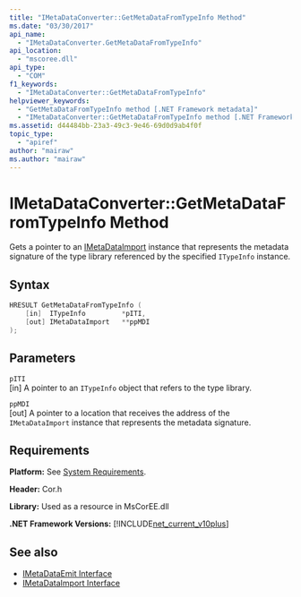 ```yaml
---
title: "IMetaDataConverter::GetMetaDataFromTypeInfo Method"
ms.date: "03/30/2017"
api_name: 
  - "IMetaDataConverter.GetMetaDataFromTypeInfo"
api_location: 
  - "mscoree.dll"
api_type: 
  - "COM"
f1_keywords: 
  - "IMetaDataConverter::GetMetaDataFromTypeInfo"
helpviewer_keywords: 
  - "GetMetaDataFromTypeInfo method [.NET Framework metadata]"
  - "IMetaDataConverter::GetMetaDataFromTypeInfo method [.NET Framework metadata]"
ms.assetid: d44484bb-23a3-49c3-9e46-69d0d9ab4f0f
topic_type: 
  - "apiref"
author: "mairaw"
ms.author: "mairaw"
---
```

# IMetaDataConverter::GetMetaDataFromTypeInfo Method
Gets a pointer to an [IMetaDataImport](../../../../docs/framework/unmanaged-api/metadata/imetadataimport-interface.md) instance that represents the metadata signature of the type library referenced by the specified `ITypeInfo` instance.  
  
## Syntax  
  
```cpp  
HRESULT GetMetaDataFromTypeInfo (  
    [in]  ITypeInfo         *pITI,  
    [out] IMetaDataImport   **ppMDI  
);  
```  
  
## Parameters  
 `pITI`  
 [in] A pointer to an `ITypeInfo` object that refers to the type library.  
  
 `ppMDI`  
 [out] A pointer to a location that receives the address of the `IMetaDataImport` instance that represents the metadata signature.  
  
## Requirements  
 **Platform:** See [System Requirements](../../../../docs/framework/get-started/system-requirements.md).  
  
 **Header:** Cor.h  
  
 **Library:** Used as a resource in MsCorEE.dll  
  
 **.NET Framework Versions:** [!INCLUDE[net_current_v10plus](../../../../includes/net-current-v10plus-md.md)]  
  
## See also

- [IMetaDataEmit Interface](../../../../docs/framework/unmanaged-api/metadata/imetadataemit-interface.md)
- [IMetaDataImport Interface](../../../../docs/framework/unmanaged-api/metadata/imetadataimport-interface.md)
